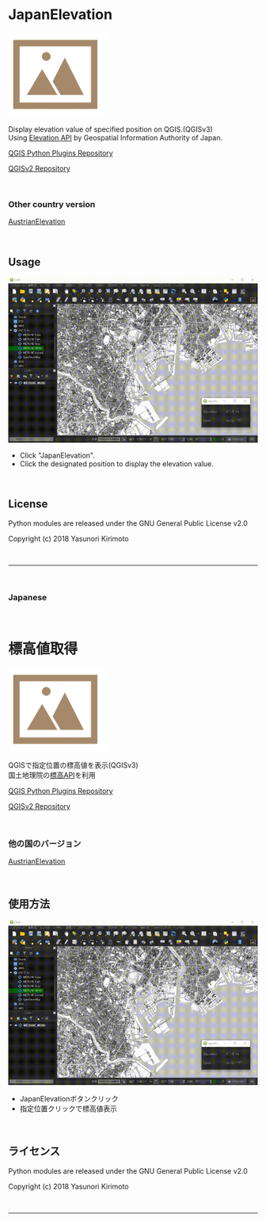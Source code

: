 # JapanElevation
![README01](./img/README01.png)

Display elevation value of specified position on QGIS.(QGISv3)  
Using [Elevation API](http://maps.gsi.go.jp/development/api.html) by Geospatial Information Authority of Japan.  

[QGIS Python Plugins Repository](https://plugins.qgis.org/plugins/JapanElevation)  

[QGISv2 Repository](https://github.com/dayjournal/JapanElevation/tree/QGIS2)  

<br/>

### Other country version  
[AustrianElevation](https://github.com/maegger/AustrianElevation)

<br/>

## Usage
![README02](./img/README02.gif)
- Click "JapanElevation".
- Click the designated position to display the elevation value.

<br/>

## License
Python modules are released under the GNU General Public License v2.0

Copyright (c) 2018 Yasunori Kirimoto

<br/>

---

<br/>

### Japanese

<br/>

# 標高値取得
![README01](./img/README01.png)

QGISで指定位置の標高値を表示(QGISv3)  
国土地理院の[標高API](http://maps.gsi.go.jp/development/api.html)を利用

[QGIS Python Plugins Repository](https://plugins.qgis.org/plugins/JapanElevation)  

[QGISv2 Repository](https://github.com/dayjournal/JapanElevation/tree/QGIS2)  

<br/>

### 他の国のバージョン  
[AustrianElevation](https://github.com/maegger/AustrianElevation)

<br/>

##  使用方法
![README02](./img/README02.gif)
- JapanElevationボタンクリック  
- 指定位置クリックで標高値表示  

<br/>

## ライセンス
Python modules are released under the GNU General Public License v2.0

Copyright (c) 2018 Yasunori Kirimoto

<br/>

---
